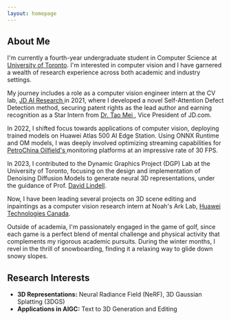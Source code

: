 ```yaml
---
layout: homepage
---
```


## About Me

<!-- I'm a <a href="https://med.nyu.edu/departments-institutes/population-health/divisions-sections-centers/biostatistics/" target="_blank"> Statistics</a> Ph.D. candidate at <a href="https://www.nyu.edu/" target="_blank"> New York University</a>, -->
I'm currently a fourth-year undergraduate student in Computer Science at <a href="https://www.utoronto.ca/" target="_blank"> University of Toronto</a>. I'm interested in computer vision and I have garnered a wealth of research experience across both academic and industry settings.

My journey includes a role as a computer vision engineer intern at the CV lab, <a href="https://corporate.jd.com/" target="_blank"> JD AI Research </a> in 2021, where I developed a novel Self-Attention Defect Detection method, securing patent rights as the lead author and earning recognition as a Star Intern from <a href="https://taomei.me/" target="_blank"> Dr. Tao Mei </a>, Vice President of JD.com. 

In 2022, I shifted focus towards applications of computer vision, deploying trained models on Huawei Atlas 500 AI Edge Station. Using ONNX Runtime and OM models, I was deeply involved optimizing streaming capabilities for <a href="https://www.cnpc.com.cn/en/" target="_blank">PetroChina Oilfield's </a> monitoring platforms at an impressive rate of 30 FPS. 

In 2023, I contributed to the Dynamic Graphics Project (DGP) Lab at the University of Toronto, focusing on the design and implementation of Denoising Diffusion Models to generate neural 3D representations, under the guidance of Prof. <a href="https://davidlindell.com/" target="_blank"> David Lindell</a>. 

Now, I have been leading several projects on 3D scene editing and inpaintings as a computer vision research intern at Noah's Ark Lab, <a href="https://www.huawei.com/ca/" target="_blank"> Huawei Technologies Canada</a>.

Outside of academia, I'm passionately engaged in the game of golf, since each game is a perfect blend of mental challenge and physical activity that complements my rigorous academic pursuits. During the winter months, I revel in the thrill of snowboarding, finding it a relaxing way to glide down snowy slopes.



## Research Interests
- **3D Representations:** Neural Radiance Field (NeRF), 3D Gaussian Splatting (3DGS)
- **Applications in AIGC:** Text to 3D Generation and Editing 



